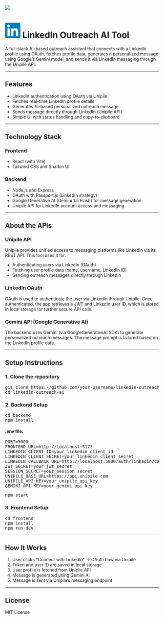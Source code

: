 <!-- Animated Header -->
<img src="https://readme-typing-svg.herokuapp.com?font=Fira+Code&pause=1000&color=FFFFFF&size=22&center=false&vCenter=true&width=500&lines=AI-powered+LinkedIn+Outreach+Tool;Generate+and+Send+Messages+Effortlessly" />

<h1> <img src="linkedinlogo.png" alt="LinkedIn Logo" width="50" height="50" />
LinkedIn Outreach AI Tool</h1>

<p>
A full-stack AI-based outreach assistant that connects with a LinkedIn profile using OAuth, fetches profile data, generates a personalized message using Google’s Gemini model, and sends it via LinkedIn messaging through the Unipile API.
</p>

<hr/>

<h2>Features</h2>
<ul>
  <li>LinkedIn authentication using OAuth via Unipile</li>
  <li>Fetches real-time LinkedIn profile details</li>
  <li>Generates AI-based personalized outreach message</li>
  <li>Sends message directly through LinkedIn (Unipile API)</li>
  <li>Simple UI with status handling and copy-to-clipboard</li>
</ul>

<hr/>

<h2>Technology Stack</h2>

<h3>Frontend</h3>
<ul>
  <li>React (with Vite)</li>
  <li>Tailwind CSS and Shadcn UI</li>
</ul>

<h3>Backend</h3>
<ul>
  <li>Node.js and Express</li>
  <li>OAuth with Passport.js (LinkedIn strategy)</li>
  <li>Google Generative AI (Gemini 1.5 Flash) for message generation</li>
  <li>Unipile API for LinkedIn account access and messaging</li>
</ul>

<hr/>

<h2>About the APIs</h2>

<h3>Unipile API</h3>
<p>
Unipile provides unified access to messaging platforms like LinkedIn via its REST API. This tool uses it for:
<ul>
  <li>Authenticating users via LinkedIn (OAuth)</li>
  <li>Fetching user profile data (name, username, LinkedIn ID)</li>
  <li>Sending outreach messages directly through LinkedIn</li>
</ul>
</p>

<h3>LinkedIn OAuth</h3>
<p>
OAuth is used to authenticate the user via LinkedIn through Unipile. Once authenticated, the app retrieves a JWT and LinkedIn user ID, which is stored in local storage for further secure API calls.
</p>

<h3>Gemini API (Google Generative AI)</h3>
<p>
The backend uses Gemini (via GoogleGenerativeAI SDK) to generate personalized outreach messages. The message prompt is tailored based on the LinkedIn profile data.
</p>

<hr/>

<h2>Setup Instructions</h2>

<h3>1. Clone the repository</h3>
<pre>
git clone https://github.com/your-username/linkedin-outreach-ai.git
cd linkedin-outreach-ai
</pre>

<h3>2. Backend Setup</h3>
<pre>
cd backend
npm install
</pre>

<h4>.env file:</h4>
<pre>
PORT=5000
FRONTEND_URL=http://localhost:5173
LINKEDIN_CLIENT_ID=your_linkedin_client_id
LINKEDIN_CLIENT_SECRET=your_linkedin_client_secret
LINKEDIN_CALLBACK_URL=http://localhost:5000/auth/linkedin/callback
JWT_SECRET=your_jwt_secret
SESSION_SECRET=your_session_secret
UNIPILE_BASE_URL=https://api.unipile.com
UNIPILE_API_KEY=your_unipile_api_key
GEMINI_API_KEY=your_gemini_api_key
</pre>

<pre>
npm start
</pre>

<h3>3. Frontend Setup</h3>
<pre>
cd frontend
npm install
npm run dev
</pre>

<hr/>

<h2>How It Works</h2>
<ol>
  <li>User clicks "Connect with LinkedIn" → OAuth flow via Unipile</li>
  <li>Token and user ID are saved in local storage</li>
  <li>User profile is fetched from Unipile API</li>
  <li>Message is generated using Gemini AI</li>
  <li>Message is sent via Unipile’s messaging endpoint</li>
</ol>

<hr/>

<h2>License</h2>
<p>MIT License</p>
